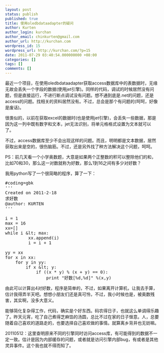 ```yaml
---
layout: post
status: publish
published: true
title: 使用oledbdataadapter的疑问
author: Kurten
author_login: kurchan
author_email: chinkurten@gmail.com
author_url: http://kurchan.com
wordpress_id: 15
wordpress_url: http://kurchan.com/?p=15
date: 2011-07-29 03:40:54.000000000 +08:00
categories: []
tags: []
comments: []
---
```


最近一个项目，在使用oledbdataadapter获取access数据库中的表数据时，无缘无故会丢失一个字段的数据(使用jet引擎)。同样的代码，调试的时候居然没有问题，但是直接运行，不进行断点调试没有问题。想不通到底是.net的问题，还是access的问题。找相关的资料居然没有。不过，总会是那个有问题的(呵呵，好像是废话)。

很类似的，以前在获取excel的数据时(也是使用jet引擎)，会丢失一些数据，那是因为这一列中既有数字和文本，jet无法识别，将单元格格式设置为文本就可以了。

不过，access数据库至少不会出现这样的问题。而且，明明都是文本数据，居然获取出来是空的，很伤脑筋。不过，还是另外找了种方法解决这个问题，呵呵。

PS：前几天看一个小学奥数题，大意是如果两个正整数的积可以整除他们的和，比如70和30，那么这一对数就称为好数，那么1到16之间有多少对好数？

我用python写了一个很简略的程序，算了一下：
<pre>#coding=gbk
'''
Created on 2011-2-18
求好数
@author: KURTEN
'''

i = 1
max = 16
xx=[]
while i &amp;lt; max:
         xx.append(i)
         i = i + 1

yy = xx
for x in xx:
    for y in yy:
        if x &amp;lt; y:
            if ((x * y) % (x + y) == 0):
                print "好数[%d,%d]" %(x,y)</pre>
由此可以计算出4对好数，程序是简单的，不过，如果离开计算机，让我去手算，估计我得弄半天吧。想想小朋友们还是真可怜，不过，我小时候也是，被奥数残害，其实啊，没多大意义。

能够简化复杂得工作，代码，确实是个好东西。码农得日子，也就这么单调得乐趣了。昨天元宵，吃了自己煮得芝麻馅的汤圆，总比不过在家的日子惬意。人，总要随着自己喜欢的道路走的，也要选择自己喜欢做的事情。就算离乡背井也无妨嘛。

20110512：这里查明原来不同的引擎同时访问access库，有可能得到的数据不一定一致。估计是因为内部缓存的问题，或者就是访问引擎内部bug，有或者是其他灵异事件。这个我也就不得而知了。
